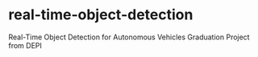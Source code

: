 # real-time-object-detection
Real-Time Object Detection for Autonomous Vehicles Graduation Project from DEPI

